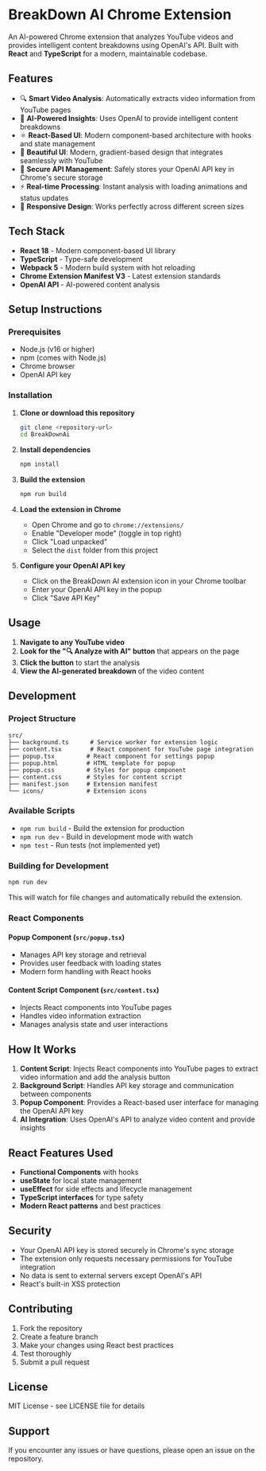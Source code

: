 # BreakDown AI Chrome Extension

An AI-powered Chrome extension that analyzes YouTube videos and provides intelligent content breakdowns using OpenAI's API. Built with **React** and **TypeScript** for a modern, maintainable codebase.

## Features

- 🔍 **Smart Video Analysis**: Automatically extracts video information from YouTube pages
- 🤖 **AI-Powered Insights**: Uses OpenAI to provide intelligent content breakdowns
- ⚛️ **React-Based UI**: Modern component-based architecture with hooks and state management
- 🎨 **Beautiful UI**: Modern, gradient-based design that integrates seamlessly with YouTube
- 🔐 **Secure API Management**: Safely stores your OpenAI API key in Chrome's secure storage
- ⚡ **Real-time Processing**: Instant analysis with loading animations and status updates
- 📱 **Responsive Design**: Works perfectly across different screen sizes

## Tech Stack

- **React 18** - Modern component-based UI library
- **TypeScript** - Type-safe development
- **Webpack 5** - Modern build system with hot reloading
- **Chrome Extension Manifest V3** - Latest extension standards
- **OpenAI API** - AI-powered content analysis

## Setup Instructions

### Prerequisites

- Node.js (v16 or higher)
- npm (comes with Node.js)
- Chrome browser
- OpenAI API key

### Installation

1. **Clone or download this repository**
   ```bash
   git clone <repository-url>
   cd BreakDownAi
   ```

2. **Install dependencies**
   ```bash
   npm install
   ```

3. **Build the extension**
   ```bash
   npm run build
   ```

4. **Load the extension in Chrome**
   - Open Chrome and go to `chrome://extensions/`
   - Enable "Developer mode" (toggle in top right)
   - Click "Load unpacked"
   - Select the `dist` folder from this project

5. **Configure your OpenAI API key**
   - Click on the BreakDown AI extension icon in your Chrome toolbar
   - Enter your OpenAI API key in the popup
   - Click "Save API Key"

## Usage

1. **Navigate to any YouTube video**
2. **Look for the "🔍 Analyze with AI" button** that appears on the page
3. **Click the button** to start the analysis
4. **View the AI-generated breakdown** of the video content

## Development

### Project Structure

```
src/
├── background.ts      # Service worker for extension logic
├── content.tsx        # React component for YouTube page integration
├── popup.tsx         # React component for settings popup
├── popup.html        # HTML template for popup
├── popup.css         # Styles for popup component
├── content.css       # Styles for content script
├── manifest.json     # Extension manifest
└── icons/            # Extension icons
```

### Available Scripts

- `npm run build` - Build the extension for production
- `npm run dev` - Build in development mode with watch
- `npm test` - Run tests (not implemented yet)

### Building for Development

```bash
npm run dev
```

This will watch for file changes and automatically rebuild the extension.

### React Components

#### Popup Component (`src/popup.tsx`)
- Manages API key storage and retrieval
- Provides user feedback with loading states
- Modern form handling with React hooks

#### Content Script Component (`src/content.tsx`)
- Injects React components into YouTube pages
- Handles video information extraction
- Manages analysis state and user interactions

## How It Works

1. **Content Script**: Injects React components into YouTube pages to extract video information and add the analysis button
2. **Background Script**: Handles API key storage and communication between components
3. **Popup Component**: Provides a React-based user interface for managing the OpenAI API key
4. **AI Integration**: Uses OpenAI's API to analyze video content and provide insights

## React Features Used

- **Functional Components** with hooks
- **useState** for local state management
- **useEffect** for side effects and lifecycle management
- **TypeScript interfaces** for type safety
- **Modern React patterns** and best practices

## Security

- Your OpenAI API key is stored securely in Chrome's sync storage
- The extension only requests necessary permissions for YouTube integration
- No data is sent to external servers except OpenAI's API
- React's built-in XSS protection

## Contributing

1. Fork the repository
2. Create a feature branch
3. Make your changes using React best practices
4. Test thoroughly
5. Submit a pull request

## License

MIT License - see LICENSE file for details

## Support

If you encounter any issues or have questions, please open an issue on the repository.
